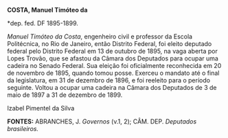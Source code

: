 **COSTA, Manuel Timóteo da**

\*dep. fed. DF 1895-1899.

*Manuel Timóteo da Costa*, engenheiro civil e professor da Escola
Politécnica, no Rio de Janeiro, então Distrito Federal, foi eleito
deputado federal pelo Distrito Federal em 13 de outubro de 1895, na vaga
aberta por Lopes Trovão, que se afastou da Câmara dos Deputados para
ocupar uma cadeira no Senado Federal. Sua eleição foi oficialmente
reconhecida em 20 de novembro de 1895, quando tomou posse. Exerceu o
mandato até o final da legislatura, em 31 de dezembro de 1896, e foi
reeleito para o período seguinte. Voltou a ocupar uma cadeira na Câmara
dos Deputados de 3 de maio de 1897 a 31 de dezembro de 1899.

Izabel Pimentel da Silva

**FONTES:** ABRANCHES, J. *Governos* (v.1, 2); CÂM. DEP. *Deputados
brasileiros.*
